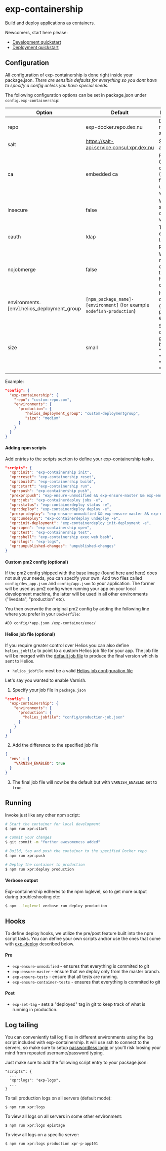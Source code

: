 # exp-containership

Build and deploy applications as containers.

Newcomers, start here please:
* [Development quickstart](Quickstart.md#development-super-fun-with-exp-containership)
* [Deployment quickstart](Deploying.md#deployment-super-fun-with-exp-containership)

## Configuration

All configuration of exp-containership is done right inside your package.json.
*There are sensible defaults for everything so you dont have to specify a config unless you have special needs.*

The following configuration options can be set in package.json under `config.exp-containership`:

| Option       | Default                                    | Description                                                  |
| ------------ | ------------------------------------------ | ------------------------------------------------------------ |
| repo         | exp-docker.repo.dex.nu                     | Docker repository address                                    |
| salt         | https://salt-api.service.consul.xpr.dex.nu | Salt API address                                             |
| ca           | embedded ca                                | Path to the CA certificate (PEM format) to use as validation |
| insecure     | false                                      | Whether to skip CA certificate validation                    |
| eauth        | ldap                                       | The Salt eauth type, typically pam or ldap                   |
| nojobmerge   | false                                      | Whether to merge or overwrite the default helios job config  |
| environments.[env].helios_deployment_group | `[npm_package_name]-[environment]` (for example `nodefish-production`) | Helios deployment group to use per environment. |
| size         | small                                      | Size of the deployment group, must be one of "small", "medium", "large" or "xlarge". |

Example:

```json
"config": {
  "exp-containership": {
    "repo": "custom-repo.com",
    "environments": {
      "production": {
         "helios_deployment_group": "custom-deploymentgroup",
         "size": "medium"
      }
    }
  }
}
```

#### Adding npm scripts

Add entries to the scripts section to define your exp-containership tasks.

```json
"scripts": {
  "xpr:init": "exp-containership init",
  "xpr:reset": "exp-containership reset",
  "xpr:build": "exp-containership build",
  "xpr:start": "exp-containership run",
  "xpr:push": "exp-containership push",
  "prexpr:push": "exp-ensure-unmodified && exp-ensure-master && exp-ensure-container-tests",
  "xpr:jobs": "exp-containerdeploy jobs -e",
  "xpr:status": "exp-containerdeploy status -e",
  "xpr:deploy": "exp-containerdeploy deploy -e",
  "prexpr:deploy": "exp-ensure-unmodified && exp-ensure-master && exp-ensure-container-tests",
  "xpr:undeploy": "exp-containerdeploy undeploy -e",
  "xpr:init-deployment": "exp-containerdeploy init-deployment -e",
  "xpr:open": "exp-containership open",
  "xpr:test": "exp-containership test",
  "xpr:shell": "exp-containership exec web bash",
  "xpr:logs": "exp-logs",
  "xpr:unpublished-changes": "unpublished-changes"
}
```
#### Custom pm2 config (optional)

If the pm2 config shipped with the base image (found [here](https://github.com/ExpressenAB/node-starterapp/blob/infra/dockerize/docker/exec/app.json) and [here](https://github.com/ExpressenAB/node-starterapp/blob/infra/dockerize/docker/exec/dev_app.json)) does not suit your needs, you can specify your own. Add two files called `config/dev_app.json` and `config/app.json` to your application. The former will be used as pm2 config when running your app on your local development machine, the latter will be used in all other environments ("livedata", "production" etc).

You then overwrite the original pm2 config by adding the following line where you prefer in your `Dockerfile`:

```
ADD config/*app.json /exp-container/exec/
```


#### Helios job file (optional)
If you require greater control over Helios you can also define `helios_jobfile` to point to a custom Helios job file for your app. The job file will be merged with the [default job file](scripts/helios-job.json) to produce the final version which is sent to Helios.

* `helios_jobfile` mest be a valid [Helios job configuration file](https://github.com/spotify/helios/blob/master/docs/user_manual.md#using-a-helios-job-config-file)

Let's say you wanted to enable Varnish.

1. Specify your job file in `package.json`
```json
"config": {
  "exp-containership": {
    "environments": {
      "production": {
        "helios_jobfile": "config/production-job.json"
      }
    }
  }
}
```
2. Add the difference to the specified job file
```json
{
  "env" : {
    "VARNISH_ENABLED": true
  }
}
```

3. The final job file will now be the default but with `VARNISH_ENABLED` set to `true`.

## Running

Invoke just like any other npm script:

```bash
# Start the container for local development
$ npm run xpr:start

# Commit your changes
$ git commit -m "further awesomeness added"

# Build, tag and push the container to the specified Docker repo
$ npm run xpr:push

# Deploy the container to production
$ npm run xpr:deploy production
```

#### Verbose output

Exp-containership edheres to the npm loglevel, so to get more output during troubleshooting etc:

```bash
$ npm --loglevel verbose run deploy production
```

## Hooks

To define deploy hooks, we utilize the pre/post feature built into the npm script tasks. You can define your own scripts and/or use the ones that come with [exp-deploy](https://github.com/ExpressenAB/exp-deploy) described below.

#### Pre

* ``exp-ensure-unmodified`` - ensures that everything is commited to git
* ``exp-ensure-master`` - ensure that we deploy only from the master branch.
* ``exp-ensure-tests`` - ensure that all tests are running.
* ``exp-ensure-container-tests`` - ensures that everything is commited to git

#### Post

* ``exp-set-tag`` - sets a "deployed" tag in git to keep track of what is running in production.

## Log tailing

You can conveniently tail log files in different environments using the log script included with exp-containership. It will use ssh to connect to the servers, so make sure to setup [passwordless login](Passless.md) or you'll risk loosing your mind from repeated username/password typing. 

Just make sure to add the following script entry to your package.json:

```
"scripts": {
  ...
  "xpr:logs": "exp-logs",
  ...
}
```

To tail production logs on all servers (default mode):

```
$ npm run xpr:logs
```

To view all logs on all servers in some other environment:

```
$ npm run xpr:logs epistage
```

To view all logs on a specific server:

```
$ npm run xpr:logs production xpr-p-app101
```
